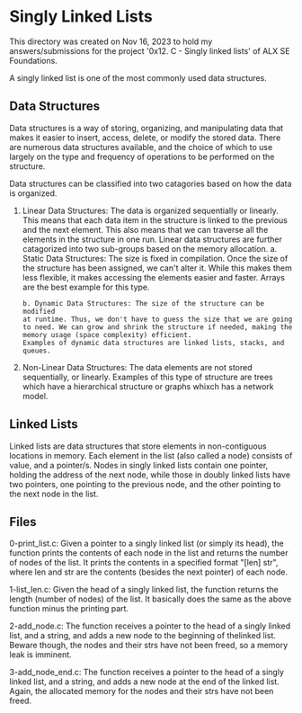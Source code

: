 <h1>Singly Linked Lists</h1>
This directory was created on Nov 16, 2023 to hold my answers/submissions for
the project '0x12. C - Singly linked lists' of ALX SE Foundations.

A singly linked list is one of the most commonly used data structures.

<h2>Data Structures</h2>
Data structures is a way of storing, organizing, and manipulating data that
makes it easier to insert, access, delete, or modify the stored data. There
are numerous data structures available, and the choice of which to use largely
on the type and frequency of operations to be performed on the structure.

Data structures can be classified into two catagories based on how the data is
organized.
1. Linear Data Structures: The data is organized sequentially or linearly. This
means that each data item in the structure is linked to the previous and the
next element. This also means that we can traverse all the elements in the
structure in one run. Linear data structures are further catagorized into two
sub-groups based on the memory allocation.
	   a. Static Data Structures: The size is fixed in compilation. Once
	   the size of the structure has been assigned, we can't alter it.
	   While this makes them less flexible, it makes accessing the elements
	   easier and faster.
	   Arrays are the best example for this type.

	   b. Dynamic Data Structures: The size of the structure can be modified
	   at runtime. Thus, we don't have to guess the size that we are going
	   to need. We can grow and shrink the structure if needed, making the
	   memory usage (space complexity) efficient.
	   Examples of dynamic data structures are linked lists, stacks, and
	   queues.

2. Non-Linear Data Structures: The data elements are not stored sequentially, or
linearly. Examples of this type of structure are trees which have a hierarchical
structure or graphs whixch has a network model.

<h2>Linked Lists</h2>
Linked lists are data structures that store elements in non-contiguous locations
in memory. Each element in the list (also called a node) consists of value, and
a pointer/s. Nodes in singly linked lists contain one pointer, holding the
address of the next node, while those in doubly linked lists have two pointers,
one pointing to the previous node, and the other pointing to the next node in
the list.

<h2>Files</h2>

0-print_list.c: Given a pointer to a singly linked list (or simply its head),
the function prints the contents of each node in the list and returns the
number of nodes of the list. It prints the contents in a specified format
"[len] str", where len and str are the contents (besides the next pointer) of
each node.

1-list_len.c: Given the head of a singly linked list, the function returns the
length (number of nodes) of the list. It basically does the same as the above
function minus the printing part.

2-add_node.c: The function receives a pointer to the head of a singly linked
list, and a string, and adds a new node to the beginning of thelinked list.
Beware though, the nodes and their strs have not been freed, so a memory
leak is imminent.

3-add_node_end.c: The function receives a pointer to the head of a singly linked
list, and a string, and adds a new node at the end of the linked list. Again,
the allocated memory for the nodes and their strs have not been freed.
